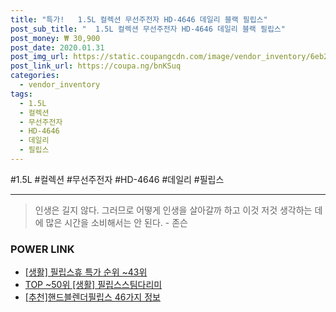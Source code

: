 ```yaml
--- 
title: "특가!   1.5L 컬렉션 무선주전자 HD-4646 데일리 블랙 필립스" 
post_sub_title: "  1.5L 컬렉션 무선주전자 HD-4646 데일리 블랙 필립스" 
post_money: ₩ 30,900 
post_date: 2020.01.31 
post_img_url: https://static.coupangcdn.com/image/vendor_inventory/6eb2/fd30fbbdc98e03892d4c422725f9c57741703dc693365a310979773aafef.jpg 
post_link_url: https://coupa.ng/bnKSuq 
categories: 
  - vendor_inventory 
tags: 
  - 1.5L 
  - 컬렉션 
  - 무선주전자 
  - HD-4646 
  - 데일리 
  - 필립스 
--- 
```

  #1.5L #컬렉션 #무선주전자 #HD-4646 #데일리 #필립스 
<hr> 

> 인생은 길지 않다. 그러므로 어떻게 인생을 살아갈까 하고 이것 저것 생각하는 데에 많은 시간을 소비해서는 안 된다. - 존슨 


### POWER LINK

* <a href="https://blog.naver.com/sakai111/221784525802" target="_blank"> [생활] 필립스휴 특가 순위 ~43위</a>
* <a href="https://blog.naver.com/an0733/221787172276" target="_blank"> TOP ~50위 [생활] 필립스스팀다리미</a>
* <a href="https://blog.naver.com/fasyy4321/221785696386" target="_blank">[추천]핸드블렌더필립스 46가지 정보</a>
